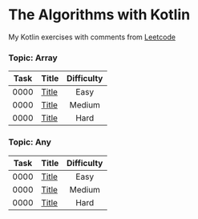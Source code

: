 # The Algorithms with Kotlin

My Kotlin exercises with comments from [Leetcode](https://leetcode.com/kotlerdev)

### Topic: Array

| Task | Title     | Difficulty |
|:----:|:----------|:----------:|
| 0000 | [Title]() |    Easy    |
| 0000 | [Title]() |   Medium   |
| 0000 | [Title]() |    Hard    |

### Topic: Any

| Task | Title     | Difficulty |
|:----:|:----------|:----------:|
| 0000 | [Title]() |    Easy    |
| 0000 | [Title]() |   Medium   |
| 0000 | [Title]() |    Hard    |
